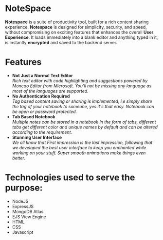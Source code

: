 # NoteSpace

**Notespace** is a suite of productivity tool, built for a rich content sharing experience. **Notespace** is designed for simplicity, security, and speed, without compromising on exciting features that enhances the overall **User Experience**. It loads immediately into a blank editor and anything typed in it, is instantly **encrypted** and saved to the backend server.

# Features
+ **Not Just a Normal Text Editor**  
*Rich text editor with code highlighting and suggestions powered by Moncao Editor from Microsoft. You'll not be missing any language as most of the languages are supported.*
+ **No Authentication Required**  
*Tag based content saving or sharing is implemented, i.e simply share the tag of your notebook to someone, yes it's that easy. Notebook can be open or password protected.*
+ **Tab Based Notebook**  
*Multiple notes can be stored in a notebook in the form of tabs, different tabs get different color and unique names by default and can be altered according to the requirement.*
+ **Stunning User Interface**  
*We all know that First impression is the last impression, following that we developed the best user interface to keep you enchanted while working on your stuff. Super smooth animations make things even better.*

# Technologies used to serve the purpose:
+ NodeJS
+ ExpressJS
+ MongoDB Atlas
+ EJS View Engine
+ HTML
+ CSS
+ Javascript
